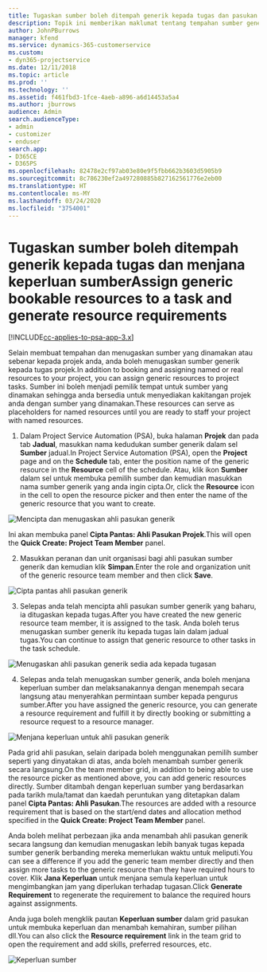 ```yaml
---
title: Tugaskan sumber boleh ditempah generik kepada tugas dan pasukan projek
description: Topik ini memberikan maklumat tentang tempahan sumber generik kepada tugasan dan pasukan projek.
author: JohnPBurrows
manager: kfend
ms.service: dynamics-365-customerservice
ms.custom:
- dyn365-projectservice
ms.date: 12/11/2018
ms.topic: article
ms.prod: ''
ms.technology: ''
ms.assetid: f461fbd3-1fce-4aeb-a896-a6d14453a5a4
ms.author: jburrows
audience: Admin
search.audienceType:
- admin
- customizer
- enduser
search.app:
- D365CE
- D365PS
ms.openlocfilehash: 82478e2cf97ab03e80e9f5fbb662b3603d5905b9
ms.sourcegitcommit: 8c786230ef2a497280885b827162561776e2eb00
ms.translationtype: HT
ms.contentlocale: ms-MY
ms.lasthandoff: 03/24/2020
ms.locfileid: "3754001"
---
```

# <a name="assign-generic-bookable-resources-to-a-task-and-generate-resource-requirements"></a><span data-ttu-id="39e1d-103">Tugaskan sumber boleh ditempah generik kepada tugas dan menjana keperluan sumber</span><span class="sxs-lookup"><span data-stu-id="39e1d-103">Assign generic bookable resources to a task and generate resource requirements</span></span> 

[!INCLUDE[cc-applies-to-psa-app-3.x](../includes/cc-applies-to-psa-app-3x.md)]

<span data-ttu-id="39e1d-104">Selain membuat tempahan dan menugaskan sumber yang dinamakan atau sebenar kepada projek anda, anda boleh menugaskan sumber generik kepada tugas projek.</span><span class="sxs-lookup"><span data-stu-id="39e1d-104">In addition to booking and assigning named or real resources to your project, you can assign generic resources to project tasks.</span></span> <span data-ttu-id="39e1d-105">Sumber ini boleh menjadi pemilik tempat untuk sumber yang dinamakan sehingga anda bersedia untuk menyediakan kakitangan projek anda dengan sumber yang dinamakan.</span><span class="sxs-lookup"><span data-stu-id="39e1d-105">These resources can serve as placeholders for named resources until you are ready to staff your project with named resources.</span></span> 

1. <span data-ttu-id="39e1d-106">Dalam Project Service Automation (PSA), buka halaman **Projek** dan pada tab **Jadual**, masukkan nama kedudukan sumber generik dalam sel **Sumber** jadual.</span><span class="sxs-lookup"><span data-stu-id="39e1d-106">In Project Service Automation (PSA), open the **Project** page and on the **Schedule** tab, enter the position name of the generic resource in the **Resource** cell of the schedule.</span></span> <span data-ttu-id="39e1d-107">Atau, klik ikon **Sumber** dalam sel untuk membuka pemilih sumber dan kemudian masukkan nama sumber generik yang anda ingin cipta.</span><span class="sxs-lookup"><span data-stu-id="39e1d-107">Or, click the **Resource** icon in the cell to open the resource picker and then enter the name of the generic resource that you want to create.</span></span>

![Mencipta dan menugaskan ahli pasukan generik](media/RM-how-to-9.png)

<span data-ttu-id="39e1d-109">Ini akan membuka panel **Cipta Pantas: Ahli Pasukan Projek**.</span><span class="sxs-lookup"><span data-stu-id="39e1d-109">This will open the **Quick Create: Project Team Member** panel.</span></span> 

2. <span data-ttu-id="39e1d-110">Masukkan peranan dan unit organisasi bagi ahli pasukan sumber generik dan kemudian klik **Simpan**.</span><span class="sxs-lookup"><span data-stu-id="39e1d-110">Enter the role and organization unit of the generic resource team member and then click **Save**.</span></span>

![Cipta pantas ahli pasukan generik](media/RM-how-to-10.png)

3. <span data-ttu-id="39e1d-112">Selepas anda telah mencipta ahli pasukan sumber generik yang baharu, ia ditugaskan kepada tugas.</span><span class="sxs-lookup"><span data-stu-id="39e1d-112">After you have created the new generic resource team member, it is assigned to the task.</span></span> <span data-ttu-id="39e1d-113">Anda boleh terus menugaskan sumber generik itu kepada tugas lain dalam jadual tugas.</span><span class="sxs-lookup"><span data-stu-id="39e1d-113">You can continue to assign that generic resource to other tasks in the task schedule.</span></span>

![Menugaskan ahli pasukan generik sedia ada kepada tugasan](media/RM-how-to-11.png)

4. <span data-ttu-id="39e1d-115">Selepas anda telah menugaskan sumber generik, anda boleh menjana keperluan sumber dan melaksanakannya dengan menempah secara langsung atau menyerahkan permintaan sumber kepada pengurus sumber.</span><span class="sxs-lookup"><span data-stu-id="39e1d-115">After you have assigned the generic resource, you can generate a resource requirement and fulfill it by directly booking or submitting a resource request to a resource manager.</span></span>

![Menjana keperluan untuk ahli pasukan generik](media/RM-how-to-12.png)

<span data-ttu-id="39e1d-117">Pada grid ahli pasukan, selain daripada boleh menggunakan pemilih sumber seperti yang dinyatakan di atas, anda boleh menambah sumber generik secara langsung.</span><span class="sxs-lookup"><span data-stu-id="39e1d-117">On the team member grid, in addition to being able to use the resource picker as mentioned above, you can add generic resources directly.</span></span> <span data-ttu-id="39e1d-118">Sumber ditambah dengan keperluan sumber yang berdasarkan pada tarikh mula/tamat dan kaedah peruntukan yang ditetapkan dalam panel **Cipta Pantas: Ahli Pasukan**.</span><span class="sxs-lookup"><span data-stu-id="39e1d-118">The resources are added with a resource requirement that is based on the start/end dates and allocation method specified in the **Quick Create: Project Team Member** panel.</span></span>

<span data-ttu-id="39e1d-119">Anda boleh melihat perbezaan jika anda menambah ahli pasukan generik secara langsung dan kemudian menugaskan lebih banyak tugas kepada sumber generik berbanding mereka memerlukan waktu untuk meliputi.</span><span class="sxs-lookup"><span data-stu-id="39e1d-119">You can see a difference if you add the generic team member directly and then assign more tasks to the generic resource than they have required hours to cover.</span></span> <span data-ttu-id="39e1d-120">Klik **Jana Keperluan** untuk menjana semula keperluan untuk mengimbangkan jam yang diperlukan terhadap tugasan.</span><span class="sxs-lookup"><span data-stu-id="39e1d-120">Click **Generate Requirement** to regenerate the requirement to balance the required hours against assignments.</span></span>

<span data-ttu-id="39e1d-121">Anda juga boleh mengklik pautan **Keperluan sumber** dalam grid pasukan untuk membuka keperluan dan menambah kemahiran, sumber pilihan dll.</span><span class="sxs-lookup"><span data-stu-id="39e1d-121">You can also click the **Resource requirement** link in the team grid to open the requirement and add skills, preferred resources, etc.</span></span>

![Keperluan sumber](media/RM-how-to-13.png)

